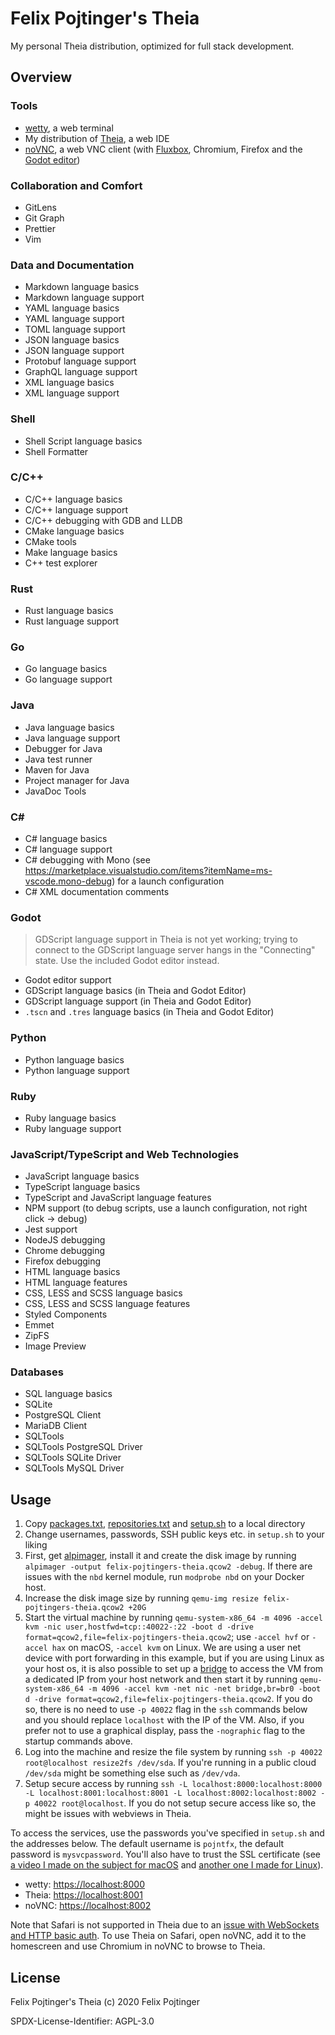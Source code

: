 # Felix Pojtinger's Theia

My personal Theia distribution, optimized for full stack development.

## Overview

### Tools

- [wetty](https://github.com/butlerx/wetty), a web terminal
- My distribution of [Theia](https://theia-ide.org/), a web IDE
- [noVNC](https://novnc.com/info.html), a web VNC client (with [Fluxbox](http://fluxbox.org/), Chromium, Firefox and the [Godot editor](https://godotengine.org/))

### Collaboration and Comfort

- GitLens
- Git Graph
- Prettier
- Vim

### Data and Documentation

- Markdown language basics
- Markdown language support
- YAML language basics
- YAML language support
- TOML language support
- JSON language basics
- JSON language support
- Protobuf language support
- GraphQL language support
- XML language basics
- XML language support

### Shell

- Shell Script language basics
- Shell Formatter

### C/C++

- C/C++ language basics
- C/C++ language support
- C/C++ debugging with GDB and LLDB
- CMake language basics
- CMake tools
- Make language basics
- C++ test explorer

### Rust

- Rust language basics
- Rust language support

### Go

- Go language basics
- Go language support

### Java

- Java language basics
- Java language support
- Debugger for Java
- Java test runner
- Maven for Java
- Project manager for Java
- JavaDoc Tools

### C#

- C# language basics
- C# language support
- C# debugging with Mono (see https://marketplace.visualstudio.com/items?itemName=ms-vscode.mono-debug) for a launch configuration
- C# XML documentation comments

### Godot

> GDScript language support in Theia is not yet working; trying to connect to the GDScript language server hangs in the "Connecting" state. Use the included Godot editor instead.

- Godot editor support
- GDScript language basics (in Theia and Godot Editor)
- GDScript language support (in Theia and Godot Editor)
- `.tscn` and `.tres` language basics (in Theia and Godot Editor)

### Python

- Python language basics
- Python language support

### Ruby

- Ruby language basics
- Ruby language support

### JavaScript/TypeScript and Web Technologies

- JavaScript language basics
- TypeScript language basics
- TypeScript and JavaScript language features
- NPM support (to debug scripts, use a launch configuration, not right click -> debug)
- Jest support
- NodeJS debugging
- Chrome debugging
- Firefox debugging
- HTML language basics
- HTML language features
- CSS, LESS and SCSS language basics
- CSS, LESS and SCSS language features
- Styled Components
- Emmet
- ZipFS
- Image Preview

### Databases

- SQL language basics
- SQLite
- PostgreSQL Client
- MariaDB Client
- SQLTools
- SQLTools PostgreSQL Driver
- SQLTools SQLite Driver
- SQLTools MySQL Driver

## Usage

1. Copy [packages.txt](https://github.com/pojntfx/felix-pojtingers-theia/blob/master/packages.txt), [repositories.txt](https://github.com/pojntfx/felix-pojtingers-theia/blob/master/repositories.txt) and [setup.sh](https://github.com/pojntfx/felix-pojtingers-theia/blob/master/setup.sh) to a local directory
2. Change usernames, passwords, SSH public keys etc. in `setup.sh` to your liking
3. First, get [alpimager](https://pojntfx.github.io/alpimager/), install it and create the disk image by running `alpimager -output felix-pojtingers-theia.qcow2 -debug`. If there are issues with the `nbd` kernel module, run `modprobe nbd` on your Docker host.
4. Increase the disk image size by running `qemu-img resize felix-pojtingers-theia.qcow2 +20G`
5. Start the virtual machine by running `qemu-system-x86_64 -m 4096 -accel kvm -nic user,hostfwd=tcp::40022-:22 -boot d -drive format=qcow2,file=felix-pojtingers-theia.qcow2`; use `-accel hvf` or `-accel hax` on macOS, `-accel kvm` on Linux. We are using a user net device with port forwarding in this example, but if you are using Linux as your host os, it is also possible to set up a [bridge](https://wiki.alpinelinux.org/wiki/Bridge) to access the VM from a dedicated IP from your host network and then start it by running `qemu-system-x86_64 -m 4096 -accel kvm -net nic -net bridge,br=br0 -boot d -drive format=qcow2,file=felix-pojtingers-theia.qcow2`. If you do so, there is no need to use `-p 40022` flag in the `ssh` commands below and you should replace `localhost` with the IP of the VM. Also, if you prefer not to use a graphical display, pass the `-nographic` flag to the startup commands above.
6. Log into the machine and resize the file system by running `ssh -p 40022 root@localhost resize2fs /dev/sda`. If you're running in a public cloud `/dev/sda` might be something else such as `/dev/vda`.
7. Setup secure access by running `ssh -L localhost:8000:localhost:8000 -L localhost:8001:localhost:8001 -L localhost:8002:localhost:8002 -p 40022 root@localhost`. If you do not setup secure access like so, the might be issues with webviews in Theia.

To access the services, use the passwords you've specified in `setup.sh` and the addresses below. The default username is `pojntfx`, the default password is `mysvcpassword`. You'll also have to trust the SSL certificate (see [a video I made on the subject for macOS](https://www.youtube.com/watch?v=_PJc7RcMnw8) and [another one I made for Linux](https://www.youtube.com/watch?v=byFN8vH2SaM)).

- wetty: [https://localhost:8000](https://localhost:8000)
- Theia: [https://localhost:8001](https://localhost:8001)
- noVNC: [https://localhost:8002](https://localhost:8002)

Note that Safari is not supported in Theia due to an [issue with WebSockets and HTTP basic auth](https://bugs.webkit.org/show_bug.cgi?id=80362). To use Theia on Safari, open noVNC, add it to the homescreen and use Chromium in noVNC to browse to Theia.

## License

Felix Pojtinger's Theia (c) 2020 Felix Pojtinger

SPDX-License-Identifier: AGPL-3.0
